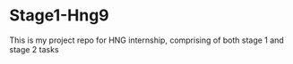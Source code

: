 # Stage1-Hng9
This is my project repo for HNG internship, comprising of both stage 1 and stage 2 tasks
